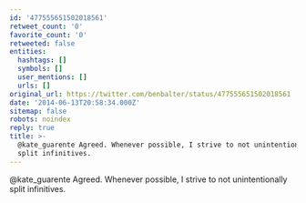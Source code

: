 ```yaml
---
id: '477555651502018561'
retweet_count: '0'
favorite_count: '0'
retweeted: false
entities:
  hashtags: []
  symbols: []
  user_mentions: []
  urls: []
original_url: https://twitter.com/benbalter/status/477555651502018561
date: '2014-06-13T20:58:34.000Z'
sitemap: false
robots: noindex
reply: true
title: >-
  @kate_guarente Agreed. Whenever possible, I strive to not unintentionally
  split infinitives.
---
```


@kate_guarente Agreed. Whenever possible, I strive to not unintentionally split infinitives.